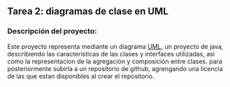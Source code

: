 ## Tarea 2: diagramas de clase en UML

### Descripción del proyecto:

Este proyecto representa mediante un diagrama [UML](https://www.lucidchart.com/pages/es/que-es-el-lenguaje-unificado-de-modelado-uml), un proyecto de java, describiendo las caracteristicas de las clases y interfaces utilizadas, asi como la representacion de la agregación y composición entre clases. para posteriormente subirla a un repositorio de github, agrengando una licencia de las que estan disponibles al crear el repositorio.